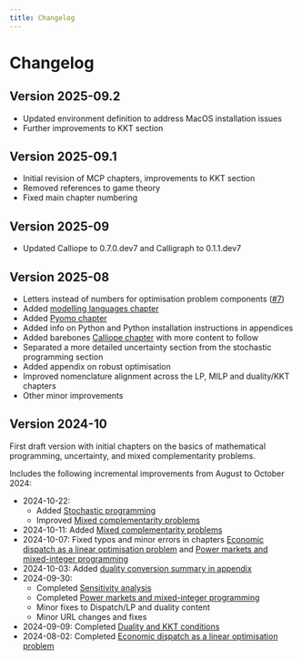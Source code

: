 ```yaml
---
title: Changelog
---
```


# Changelog

## Version 2025-09.2

* Updated environment definition to address MacOS installation issues
* Further improvements to KKT section

## Version 2025-09.1

* Initial revision of MCP chapters, improvements to KKT section
* Removed references to game theory
* Fixed main chapter numbering

## Version 2025-09

* Updated Calliope to 0.7.0.dev7 and Calligraph to 0.1.1.dev7

## Version 2025-08

* Letters instead of numbers for optimisation problem components ([#7](https://github.com/sjpfenninger/modelling-energy-systems/issues/7))
* Added [modelling languages chapter](tools/modelling-languages.md)
* Added [Pyomo chapter](tools/pyomo.ipynb)
* Added info on Python and Python installation instructions in appendices
* Added barebones [Calliope chapter](tools/calliope.md) with more content to follow
* Separated a more detailed uncertainty section from the stochastic programming section
* Added appendix on robust optimisation
* Improved nomenclature alignment across the LP, MILP and duality/KKT chapters
* Other minor improvements

## Version 2024-10

First draft version with initial chapters on the basics of mathematical programming, uncertainty, and mixed complementarity problems.

Includes the following incremental improvements from August to October 2024:

* 2024-10-22:
    * Added [Stochastic programming](advanced/stochastic-programming.md)
    * Improved [Mixed complementarity problems](advanced/mixed-complementarity.md)
* 2024-10-11: Added [Mixed complementarity problems](advanced/mixed-complementarity.md)
* 2024-10-07: Fixed typos and minor errors in chapters [Economic dispatch as a linear optimisation problem](basics/dispatch-lp.md) and [Power markets and mixed-integer programming](basics/markets-milp.md)
* 2024-10-03: Added [duality conversion summary in appendix](appendix/duality-conversion.md)
* 2024-09-30:
    * Completed [Sensitivity analysis](basics/sensitivity-analysis.md)
    * Completed [Power markets and mixed-integer programming](basics/markets-milp.md)
    * Minor fixes to Dispatch/LP and duality content
    * Minor URL changes and fixes
* 2024-09-09: Completed [Duality and KKT conditions](basics/duality-kkts.md)
* 2024-08-02: Completed [Economic dispatch as a linear optimisation problem](basics/dispatch-lp.md)
